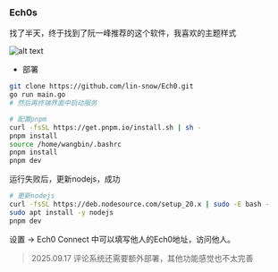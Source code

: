 
### Ech0s

  找了半天，终于找到了阮一峰推荐的这个软件，我喜欢的主题样式

  ![alt text](./img/ech0s_image.png)


+ 部署

```bash
git clone https://github.com/lin-snow/Ech0.git
go run main.go
# 然后再终端界面中启动服务

# 配置pnpm
curl -fsSL https://get.pnpm.io/install.sh | sh -
pnpm install
source /home/wangbin/.bashrc
pnpm install
pnpm dev
```

  运行失败后，更新nodejs，成功

```bash
# 更新nodejs
curl -fsSL https://deb.nodesource.com/setup_20.x | sudo -E bash -
sudo apt install -y nodejs
pnpm dev
```

设置 -> Ech0 Connect 中可以填写他人的Ech0地址，访问他人。

> 2025.09.17 评论系统还需要额外部署，其他功能感觉也不太完善